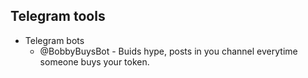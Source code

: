 ## Telegram tools

* Telegram bots
    * @BobbyBuysBot - Buids hype, posts in you channel everytime someone buys your token. 


